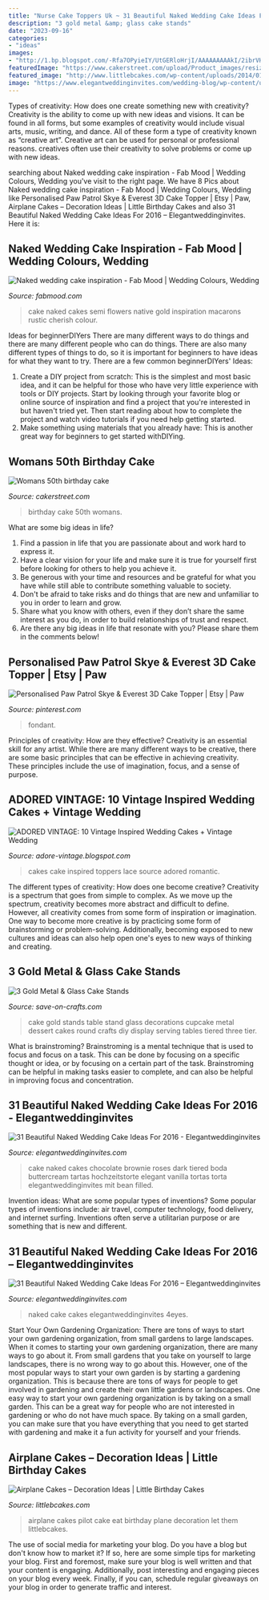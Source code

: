 ```yaml
---
title: "Nurse Cake Toppers Uk ~ 31 Beautiful Naked Wedding Cake Ideas For 2016 – Elegantweddinginvites"
description: "3 gold metal &amp; glass cake stands"
date: "2023-09-16"
categories:
- "ideas"
images:
- "http://1.bp.blogspot.com/-Rfa7OPyieIY/UtGERloHrjI/AAAAAAAAAkI/2ibrVHE6S6M/s1600/11.jpg"
featuredImage: "https://www.cakerstreet.com/upload/Product_images/resized_500_500/womans-50th-birthday-cake-13067.jpg"
featured_image: "http://www.littlebcakes.com/wp-content/uploads/2014/01/Airplane-Cakes-Images.jpg"
image: "https://www.elegantweddinginvites.com/wedding-blog/wp-content/uploads/2015/11/elegant-naked-wedding-cakes-for-2016-spring.jpg"
---
```



Types of creativity: How does one create something new with creativity?
Creativity is the ability to come up with new ideas and visions. It can be found in all forms, but some examples of creativity would include visual arts, music, writing, and dance. All of these form a type of creativity known as “creative art”. Creative art can be used for personal or professional reasons. creatives often use their creativity to solve problems or come up with new ideas.

	

		
searching about Naked wedding cake inspiration - Fab Mood | Wedding Colours, Wedding you've visit to the right page. We have 8 Pics about Naked wedding cake inspiration - Fab Mood | Wedding Colours, Wedding like Personalised Paw Patrol Skye &amp; Everest 3D Cake Topper | Etsy | Paw, Airplane Cakes – Decoration Ideas | Little Birthday Cakes and also 31 Beautiful Naked Wedding Cake Ideas For 2016 – Elegantweddinginvites. Here it is:
		
    
## Naked Wedding Cake Inspiration - Fab Mood | Wedding Colours, Wedding

<img loading=lazy src="https://i.pinimg.com/originals/b1/ab/52/b1ab52cb24fcee944643dad48f9e5c41.jpg" onerror="this.onerror=null;this.src='https://tse1.mm.bing.net/th?id=OIP.aOp9MJRGIrvwAxU4u-oNIAHaLH&amp;pid=15.1';" alt="Naked wedding cake inspiration - Fab Mood | Wedding Colours, Wedding">

_Source: fabmood.com_

>cake naked cakes semi flowers native gold inspiration macarons rustic cherish colour. 

	

Ideas for beginnerDIYers
There are many different ways to do things and there are many different people who can do things. There are also many different types of things to do, so it is important for beginners to have ideas for what they want to try. There are a few common beginnerDIYers' Ideas: 
1. Create a DIY project from scratch: This is the simplest and most basic idea, and it can be helpful for those who have very little experience with tools or DIY projects. Start by looking through your favorite blog or online source of inspiration and find a project that you're interested in but haven't tried yet. Then start reading about how to complete the project and watch video tutorials if you need help getting started. 
2. Make something using materials that you already have: This is another great way for beginners to get started withDIYing.

    
## Womans 50th Birthday Cake

<img loading=lazy src="https://www.cakerstreet.com/upload/Product_images/resized_500_500/womans-50th-birthday-cake-13067.jpg" onerror="this.onerror=null;this.src='https://tse2.mm.bing.net/th?id=OIP.cix3qfUdRo7t95AV8h5kRAHaHc&amp;pid=15.1';" alt="Womans 50th birthday cake">

_Source: cakerstreet.com_

>birthday cake 50th womans. 

	

What are some big ideas in life?
1. Find a passion in life that you are passionate about and work hard to express it.
2. Have a clear vision for your life and make sure it is true for yourself first before looking for others to help you achieve it.
3. Be generous with your time and resources and be grateful for what you have while still able to contribute something valuable to society.
4. Don't be afraid to take risks and do things that are new and unfamiliar to you in order to learn and grow.
5. Share what you know with others, even if they don’t share the same interest as you do, in order to build relationships of trust and respect. 
6. Are there any big ideas in life that resonate with you? Please share them in the comments below!

    
## Personalised Paw Patrol Skye &amp; Everest 3D Cake Topper | Etsy | Paw

<img loading=lazy src="https://i.pinimg.com/736x/fa/4c/5a/fa4c5a10729a2e8f713e6c26ff7545f4.jpg" onerror="this.onerror=null;this.src='https://tse3.mm.bing.net/th?id=OIP.7ICTRMlk9GoBHQOJxH_G5gHaJ3&amp;pid=15.1';" alt="Personalised Paw Patrol Skye &amp; Everest 3D Cake Topper | Etsy | Paw">

_Source: pinterest.com_

>fondant. 

	

Principles of creativity: How are they effective?
Creativity is an essential skill for any artist. While there are many different ways to be creative, there are some basic principles that can be effective in achieving creativity. These principles include the use of imagination, focus, and a sense of purpose.

    
## ADORED VINTAGE: 10 Vintage Inspired Wedding Cakes + Vintage Wedding

<img loading=lazy src="http://1.bp.blogspot.com/-Rfa7OPyieIY/UtGERloHrjI/AAAAAAAAAkI/2ibrVHE6S6M/s1600/11.jpg" onerror="this.onerror=null;this.src='https://tse3.mm.bing.net/th?id=OIP.kYTU4RwkzdRJHW7YZqkCCwHaOD&amp;pid=15.1';" alt="ADORED VINTAGE: 10 Vintage Inspired Wedding Cakes + Vintage Wedding">

_Source: adore-vintage.blogspot.com_

>cakes cake inspired toppers lace source adored romantic. 

	

The different types of creativity: How does one become creative?
Creativity is a spectrum that goes from simple to complex. As we move up the spectrum, creativity becomes more abstract and difficult to define. However, all creativity comes from some form of inspiration or imagination. One way to become more creative is by practicing some form of brainstorming or problem-solving. Additionally, becoming exposed to new cultures and ideas can also help open one's eyes to new ways of thinking and creating.

    
## 3 Gold Metal &amp; Glass Cake Stands

<img loading=lazy src="https://d28xhcgddm1buq.cloudfront.net/product-images/gold-rnd-stnd-mtl-gls-s-3-A.jpg" onerror="this.onerror=null;this.src='https://tse2.mm.bing.net/th?id=OIP.HPZMa10upwRamedT7QDmigHaLO&amp;pid=15.1';" alt="3 Gold Metal &amp; Glass Cake Stands">

_Source: save-on-crafts.com_

>cake gold stands table stand glass decorations cupcake metal dessert cakes round crafts diy display serving tables tiered three tier. 

	

What is brainstroming? Brainstroming is a mental technique that is used to focus and focus on a task. This can be done by focusing on a specific thought or idea, or by focusing on a certain part of the task. Brainstroming can be helpful in making tasks easier to complete, and can also be helpful in improving focus and concentration.

    
## 31 Beautiful Naked Wedding Cake Ideas For 2016 - Elegantweddinginvites

<img loading=lazy src="https://www.elegantweddinginvites.com/wedding-blog/wp-content/uploads/2015/11/4-tiered-dark-chocolate-brownie-naked-wedding-cake-filled-with-vanilla-bean-buttercream.jpg" onerror="this.onerror=null;this.src='https://tse1.mm.bing.net/th?id=OIP.kRzvWU6gLGBJF15eM4t1awHaKr&amp;pid=15.1';" alt="31 Beautiful Naked Wedding Cake Ideas For 2016 - Elegantweddinginvites">

_Source: elegantweddinginvites.com_

>cake naked cakes chocolate brownie roses dark tiered boda buttercream tartas hochzeitstorte elegant vanilla tortas torta elegantweddinginvites mit bean filled. 

	

Invention ideas: What are some popular types of inventions?
Some popular types of inventions include: air travel, computer technology, food delivery, and internet surfing. Inventions often serve a utilitarian purpose or are something that is new and different.

    
## 31 Beautiful Naked Wedding Cake Ideas For 2016 – Elegantweddinginvites

<img loading=lazy src="https://www.elegantweddinginvites.com/wedding-blog/wp-content/uploads/2015/11/elegant-naked-wedding-cakes-for-2016-spring.jpg" onerror="this.onerror=null;this.src='https://tse3.mm.bing.net/th?id=OIP.kZASrx9_K_681NpAWG6hAwHaLH&amp;pid=15.1';" alt="31 Beautiful Naked Wedding Cake Ideas For 2016 – Elegantweddinginvites">

_Source: elegantweddinginvites.com_

>naked cake cakes elegantweddinginvites 4eyes. 

	

Start Your Own Gardening Organization: There are tons of ways to start your own gardening organization, from small gardens to large landscapes.
When it comes to starting your own gardening organization, there are many ways to go about it. From small gardens that you take on yourself to large landscapes, there is no wrong way to go about this. However, one of the most popular ways to start your own garden is by starting a gardening organization. This is because there are tons of ways for people to get involved in gardening and create their own little gardens or landscapes.
One easy way to start your own gardening organization is by taking on a small garden. This can be a great way for people who are not interested in gardening or who do not have much space. By taking on a small garden, you can make sure that you have everything that you need to get started with gardening and make it a fun activity for yourself and your friends.

    
## Airplane Cakes – Decoration Ideas | Little Birthday Cakes

<img loading=lazy src="http://www.littlebcakes.com/wp-content/uploads/2014/01/Airplane-Cakes-Images.jpg" onerror="this.onerror=null;this.src='https://tse1.mm.bing.net/th?id=OIP.EeOpkMT9BaSSonvkb-0y3AHaF6&amp;pid=15.1';" alt="Airplane Cakes – Decoration Ideas | Little Birthday Cakes">

_Source: littlebcakes.com_

>airplane cakes pilot cake eat birthday plane decoration let them littlebcakes. 

	

The use of social media for marketing your blog.
Do you have a blog but don't know how to market it? If so, here are some simple tips for marketing your blog. First and foremost, make sure your blog is well written and that your content is engaging. Additionally, post interesting and engaging pieces on your blog every week. Finally, if you can, schedule regular giveaways on your blog in order to generate traffic and interest.

